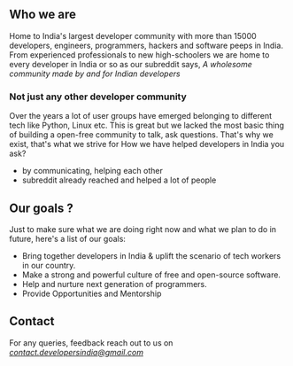 ## Who we are

Home to India's largest developer community with more than 15000 developers, engineers, programmers, hackers and software peeps in India.
From experienced professionals to new high-schoolers we are home to every developer in India or so as our subreddit says, _A wholesome community made by and for Indian developers_

### Not just any other developer community

Over the years a lot of user groups have emerged belonging to different tech like Python, Linux etc. This is great but we lacked the most basic thing of building a open-free community to talk, ask questions. That's why we exist, that's what we strive for
How we have helped developers in India you ask?

- by communicating, helping each other
- subreddit already reached and helped a lot of people

## Our goals ?

Just to make sure what we are doing right now and what we plan to do in future, here's a list of our goals:

- Bring together developers in India & uplift the scenario of tech workers in our country.
- Make a strong and powerful culture of free and open-source software.
- Help and nurture next generation of programmers.
- Provide Opportunities and Mentorship

## Contact
For any queries, feedback reach out to us on [_contact.developersindia@gmail.com_](mailto:contact.developersindia@gmail.com)
